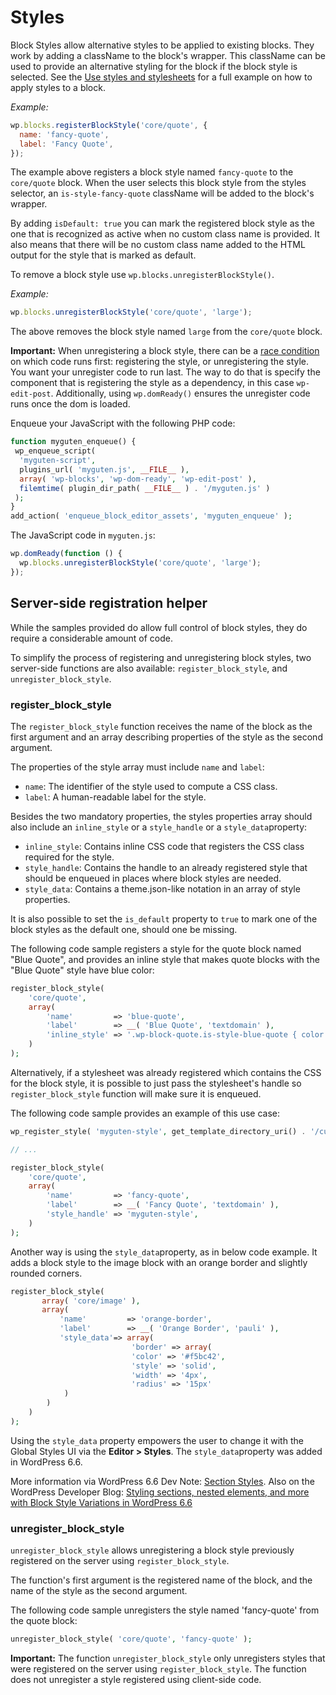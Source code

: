 # Styles

Block Styles allow alternative styles to be applied to existing blocks. They work by adding a className to the block's wrapper. This className can be used to provide an alternative styling for the block if the block style is selected. See the [Use styles and stylesheets](/docs/how-to-guides/block-tutorial/applying-styles-with-stylesheets.md) for a full example on how to apply styles to a block.

_Example:_

```js
wp.blocks.registerBlockStyle('core/quote', {
  name: 'fancy-quote',
  label: 'Fancy Quote',
});
```

The example above registers a block style named `fancy-quote` to the `core/quote` block. When the user selects this block style from the styles selector, an `is-style-fancy-quote` className will be added to the block's wrapper.

By adding `isDefault: true` you can mark the registered block style as the one that is recognized as active when no custom class name is provided. It also means that there will be no custom class name added to the HTML output for the style that is marked as default.

To remove a block style use `wp.blocks.unregisterBlockStyle()`.

_Example:_

```js
wp.blocks.unregisterBlockStyle('core/quote', 'large');
```

The above removes the block style named `large` from the `core/quote` block.

**Important:** When unregistering a block style, there can be a [race condition](https://en.wikipedia.org/wiki/Race_condition) on which code runs first: registering the style, or unregistering the style. You want your unregister code to run last. The way to do that is specify the component that is registering the style as a dependency, in this case `wp-edit-post`. Additionally, using `wp.domReady()` ensures the unregister code runs once the dom is loaded.

Enqueue your JavaScript with the following PHP code:

```php
function myguten_enqueue() {
 wp_enqueue_script(
  'myguten-script',
  plugins_url( 'myguten.js', __FILE__ ),
  array( 'wp-blocks', 'wp-dom-ready', 'wp-edit-post' ),
  filemtime( plugin_dir_path( __FILE__ ) . '/myguten.js' )
 );
}
add_action( 'enqueue_block_editor_assets', 'myguten_enqueue' );
```

The JavaScript code in `myguten.js`:

```js
wp.domReady(function () {
  wp.blocks.unregisterBlockStyle('core/quote', 'large');
});
```

## Server-side registration helper

While the samples provided do allow full control of block styles, they do require a considerable amount of code.

To simplify the process of registering and unregistering block styles, two server-side functions are also available: `register_block_style`, and `unregister_block_style`.

### register_block_style

The `register_block_style` function receives the name of the block as the first argument and an array describing properties of the style as the second argument.

The properties of the style array must include `name` and `label`:

- `name`: The identifier of the style used to compute a CSS class.
- `label`: A human-readable label for the style.

Besides the two mandatory properties, the styles properties array should also include an `inline_style` or a `style_handle` or a `style_data`property:

- `inline_style`: Contains inline CSS code that registers the CSS class required for the style.
- `style_handle`: Contains the handle to an already registered style that should be enqueued in places where block styles are needed.
- `style_data`: Contains a theme.json-like notation in an array of style properties.

It is also possible to set the `is_default` property to `true` to mark one of the block styles as the default one, should one be missing.

The following code sample registers a style for the quote block named "Blue Quote", and provides an inline style that makes quote blocks with the "Blue Quote" style have blue color:

```php
register_block_style(
    'core/quote',
    array(
        'name'         => 'blue-quote',
        'label'        => __( 'Blue Quote', 'textdomain' ),
        'inline_style' => '.wp-block-quote.is-style-blue-quote { color: blue; }',
    )
);
```

Alternatively, if a stylesheet was already registered which contains the CSS for the block style, it is possible to just pass the stylesheet's handle so `register_block_style` function will make sure it is enqueued.

The following code sample provides an example of this use case:

```php
wp_register_style( 'myguten-style', get_template_directory_uri() . '/custom-style.css' );

// ...

register_block_style(
    'core/quote',
    array(
        'name'         => 'fancy-quote',
        'label'        => __( 'Fancy Quote', 'textdomain' ),
        'style_handle' => 'myguten-style',
    )
);
```

Another way is using the `style_data`property, as in below code example. It adds a block style to the image block with an orange border and slightly rounded corners.

```php
register_block_style(
       array( 'core/image' ),
       array(
           'name'         => 'orange-border',
           'label'        => __( 'Orange Border', 'pauli' ),
           'style_data'=> array(
                           'border' => array(
                           'color' => '#f5bc42',
                           'style' => 'solid',
                           'width' => '4px',
                           'radius' => '15px'
            )
        )
    )
);
```

Using the `style_data` property empowers the user to change it with the Global Styles UI via the **Editor > Styles**. The `style_data`property was added in WordPress 6.6.

More information via WordPress 6.6 Dev Note: [Section Styles](https://make.wordpress.org/core/2024/06/24/section-styles/).
Also on the WordPress Developer Blog: [Styling sections, nested elements, and more with Block Style Variations in WordPress 6.6](https://developer.wordpress.org/news/2024/06/styling-sections-nested-elements-and-more-with-block-style-variations-in-wordpress-6-6/)

### unregister_block_style

`unregister_block_style` allows unregistering a block style previously registered on the server using `register_block_style`.

The function's first argument is the registered name of the block, and the name of the style as the second argument.

The following code sample unregisters the style named 'fancy-quote' from the quote block:

```php
unregister_block_style( 'core/quote', 'fancy-quote' );
```

**Important:** The function `unregister_block_style` only unregisters styles that were registered on the server using `register_block_style`. The function does not unregister a style registered using client-side code.
